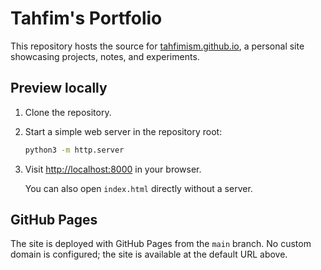 # Tahfim's Portfolio

This repository hosts the source for [tahfimism.github.io](https://tahfimism.github.io), a personal site showcasing projects, notes, and experiments.

## Preview locally

1. Clone the repository.
2. Start a simple web server in the repository root:
   ```bash
   python3 -m http.server
   ```
3. Visit [http://localhost:8000](http://localhost:8000) in your browser.
   
   You can also open `index.html` directly without a server.

## GitHub Pages

The site is deployed with GitHub Pages from the `main` branch. No custom domain is configured; the site is available at the default URL above.

